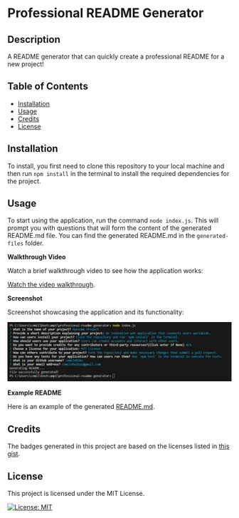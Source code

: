 # Professional README Generator

## Description
A README generator that can quickly create a professional README for a new project!

## Table of Contents
- [Installation](#installation)
- [Usage](#usage)
- [Credits](#credits)
- [License](#license)

## Installation

To install, you first need to clone this repository to your local machine and then run `npm install` in the terminal to install the required dependencies for the project.

## Usage

To start using the application, run the command `node index.js`. This will prompt you with questions that will form the content of the generated README.md file. You can find the generated README.md in the `generated-files` folder.

**Walkthrough Video**

Watch a brief walkthrough video to see how the application works:

[Watch the video walkthrough](https://drive.google.com/file/d/12_ytohTRUcynRG0Yme0HVcneNv_dp8z1/view?usp=sharing).

**Screenshot**

Screenshot showcasing the application and its functionality:

![Application Screenshot](./assets/images/screenshot.png)

**Example README**

Here is an example of the generated [README.md](/generated-files/README.md).

## Credits

The badges generated in this project are based on the licenses listed in [this gist](https://gist.github.com/lukas-h/2a5d00690736b4c3a7ba).

## License

This project is licensed under the MIT License.

[![License: MIT](https://img.shields.io/badge/License-MIT-yellow.svg)](https://opensource.org/licenses/MIT)

